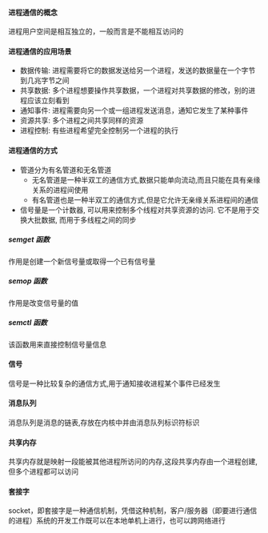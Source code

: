 #### 进程通信的概念
进程用户空间是相互独立的，一般而言是不能相互访问的

#### 进程通信的应用场景
- 数据传输: 进程需要将它的数据发送给另一个进程，发送的数据量在一个字节到几兆字节之间
- 共享数据: 多个进程想要操作共享数据，一个进程对共享数据的修改，别的进程应该立刻看到
- 通知事件: 进程需要向另一个或一组进程发送消息，通知它发生了某种事件
- 资源共享: 多个进程之间共享同样的资源
- 进程控制: 有些进程希望完全控制另一个进程的执行

#### 进程通信的方式
- 管道分为有名管道和无名管道
  - 无名管道是一种半双工的通信方式,数据只能单向流动,而且只能在具有亲缘关系的进程间使用
  - 有名管道也是一种半双工的通信方式,但是它允许无亲缘关系进程间的通信
- 信号量是一个计数器, 可以用来控制多个线程对共享资源的访问. 它不是用于交换大批数据, 而用于多线程之间的同步

##### semget 函数
作用是创建一个新信号量或取得一个已有信号量

##### semop 函数
作用是改变信号量的值

##### semctl 函数
该函数用来直接控制信号量信息

#### 信号
信号是一种比较复杂的通信方式,用于通知接收进程某个事件已经发生

#### 消息队列
消息队列是消息的链表,存放在内核中并由消息队列标识符标识

#### 共享内存
共享内存就是映射一段能被其他进程所访问的内存,这段共享内存由一个进程创建,但多个进程都可以访问

#### 套接字
socket，即套接字是一种通信机制，凭借这种机制，客户/服务器（即要进行通信的进程）系统的开发工作既可以在本地单机上进行，也可以跨网络进行

